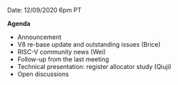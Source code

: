 Date: 12/09/2020 6pm PT

**Agenda**
- Announcement
- V8 re-base update and outstanding issues (Brice)
- RISC-V community news (Wei)
- Follow-up from the last meeting
- Technical presentation: register allocator study (Qiuji)
- Open discussions
